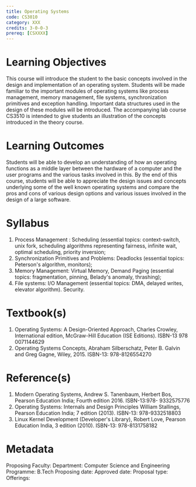 ```yaml
---
title: Operating Systems
code: CS3010
category: XXX
credits: 3-0-0-3
prereq: [CSXXXX]
---
```


# Learning Objectives 
This course will introduce the student to
the basic concepts involved in the design and implementation of
an operating system. Students will be made familiar to the
important modules of operating systems like process management,
memory management, file systems, synchronization primitives and
exception handling. Important data structures used in the design
of these modules will be introduced. The accompanying lab course
CS3510 is intended to give students an illustration of the
concepts introduced in the theory course.

# Learning Outcomes 
Students will be able to develop an
understanding of how an operating functions as a middle layer
between the hardware of a computer and the user programs and the
various tasks involved in this. By the end of this course,
students will be able to appreciate the design issues and
concepts underlying some of the well known operating systems and
compare the pros and cons of various design options and various
issues involved in the design of a large software.

# Syllabus
1.  Process Management : Scheduling (essential topics:
context-switch, unix fork, scheduling algorithms representing
fairness, infinite wait, optimal scheduling, priority inversion;
2. Synchronization Primitives and Problems: Deadlocks (essential
topics: Peterson\'s algorithm, monitors);
3. Memory Management: Virtual Memory, Demand Paging (essential
topics: fragmentation, pinning, Belady\'s anomaly, thrashing);
4. File systems: I/O Management (essential topics: DMA, delayed
writes, elevator algorithm). Security.

# Textbook(s)
1.  Operating Systems: A Design-Oriented Approach, Charles Crowley,
    International edition, McGraw-Hill Education (ISE Editions). ISBN-13
    978 0071144629
2.  Operating Systems Concepts, Abraham Silberschatz, Peter B. Galvin
    and Greg Gagne, Wiley, 2015. ISBN-13: 978-8126554270

# Reference(s)
1.  Modern Operating Systems, Andrew S. Tanenbaum, Herbert Bos, Pearson
    Education India; Fourth edition 2016. ISBN-13:978- 9332575776
2.  Operating Systems: Internals and Design Principles William
    Stallings, Pearson Education India; 7 edition (2013). ISBN-13:
    978-9332518803
3.  Linux Kernel Development (Developer\'s Library), Robert Love,
    Pearson Education India, 3 edition (2010). ISBN-13: 978-8131758182

# Metadata
Proposing Faculty: 
Department: Computer Science and Engineering
Programme: B.Tech
Proposing date:
Approved date:
Proposal type:
Offerings:

